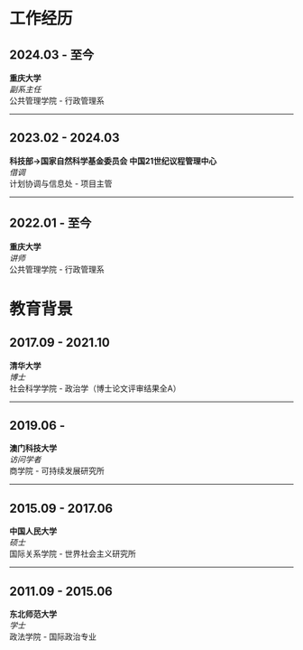 # 工作经历
## 2024.03 - 至今
**重庆大学**  
*副系主任*  
公共管理学院 - 行政管理系

---

## 2023.02 - 2024.03
**科技部→国家自然科学基金委员会 中国21世纪议程管理中心**  
*借调*  
计划协调与信息处 - 项目主管

---

## 2022.01 - 至今
**重庆大学**  
*讲师*  
公共管理学院 - 行政管理系

# 教育背景
## 2017.09 - 2021.10
**清华大学**  
*博士*  
社会科学学院 - 政治学（博士论文评审结果全A）

---

## 2019.06 - 
**澳门科技大学**  
*访问学者*  
商学院 - 可持续发展研究所

---

## 2015.09 - 2017.06
**中国人民大学**  
*硕士*  
国际关系学院 - 世界社会主义研究所

---

## 2011.09 - 2015.06
**东北师范大学**  
*学士*  
政法学院 - 国际政治专业